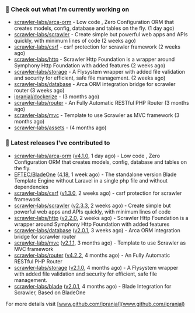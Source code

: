 ### 👷 Check out what I'm currently working on

- [scrawler-labs/arca-orm](https://github.com/scrawler-labs/arca-orm) -  Low code , Zero Configuration ORM that creates models, config, database and tables on the fly. (1 day ago)
- [scrawler-labs/scrawler](https://github.com/scrawler-labs/scrawler) - Create simple but powerful web apps and APIs quickly, with minimum lines of code (2 weeks ago)
- [scrawler-labs/csrf](https://github.com/scrawler-labs/csrf) - csrf protection for scrawler framework (2 weeks ago)
- [scrawler-labs/http](https://github.com/scrawler-labs/http) - Scrawler Http Foundation is a wrapper around Symphony Http Foundation with added features (2 weeks ago)
- [scrawler-labs/storage](https://github.com/scrawler-labs/storage) - A Flysystem wrapper with added file validation and security for efficient, safe file management. (2 weeks ago)
- [scrawler-labs/database](https://github.com/scrawler-labs/database) - Arca ORM integration bridge for scrawler router (3 weeks ago)
- [ipranjal/dockerize](https://github.com/ipranjal/dockerize) -  (3 months ago)
- [scrawler-labs/router](https://github.com/scrawler-labs/router) - An Fully Automatic RESTful PHP Router (3 months ago)
- [scrawler-labs/mvc](https://github.com/scrawler-labs/mvc) - Template to use Scrawler as MVC framework (3 months ago)
- [scrawler-labs/assets](https://github.com/scrawler-labs/assets) -  (4 months ago)

### 🔭 Latest releases I've contributed to

- [scrawler-labs/arca-orm](https://github.com/scrawler-labs/arca-orm) ([v4.1.0](https://github.com/scrawler-labs/arca-orm/releases/tag/v4.1.0), 1 day ago) -  Low code , Zero Configuration ORM that creates models, config, database and tables on the fly.
- [EFTEC/BladeOne](https://github.com/EFTEC/BladeOne) ([4.18](https://github.com/EFTEC/BladeOne/releases/tag/4.18), 1 week ago) - The standalone version Blade Template Engine without Laravel in a single php file and without dependencies
- [scrawler-labs/csrf](https://github.com/scrawler-labs/csrf) ([v1.3.0](https://github.com/scrawler-labs/csrf/releases/tag/v1.3.0), 2 weeks ago) - csrf protection for scrawler framework
- [scrawler-labs/scrawler](https://github.com/scrawler-labs/scrawler) ([v2.3.3](https://github.com/scrawler-labs/scrawler/releases/tag/v2.3.3), 2 weeks ago) - Create simple but powerful web apps and APIs quickly, with minimum lines of code
- [scrawler-labs/http](https://github.com/scrawler-labs/http) ([v2.2.0](https://github.com/scrawler-labs/http/releases/tag/v2.2.0), 2 weeks ago) - Scrawler Http Foundation is a wrapper around Symphony Http Foundation with added features
- [scrawler-labs/database](https://github.com/scrawler-labs/database) ([v2.0.1](https://github.com/scrawler-labs/database/releases/tag/v2.0.1), 3 weeks ago) - Arca ORM integration bridge for scrawler router
- [scrawler-labs/mvc](https://github.com/scrawler-labs/mvc) ([v2.1.1](https://github.com/scrawler-labs/mvc/releases/tag/v2.1.1), 3 months ago) - Template to use Scrawler as MVC framework
- [scrawler-labs/router](https://github.com/scrawler-labs/router) ([v4.2.2](https://github.com/scrawler-labs/router/releases/tag/v4.2.2), 4 months ago) - An Fully Automatic RESTful PHP Router
- [scrawler-labs/storage](https://github.com/scrawler-labs/storage) ([v2.1.0](https://github.com/scrawler-labs/storage/releases/tag/v2.1.0), 4 months ago) - A Flysystem wrapper with added file validation and security for efficient, safe file management.
- [scrawler-labs/blade](https://github.com/scrawler-labs/blade) ([v2.0.1](https://github.com/scrawler-labs/blade/releases/tag/v2.0.1), 4 months ago) - Blade Integration for Scrawler, Based on BladeOne

For more details visit [www.github.com/ipranjal](www.github.com/ipranjal)

